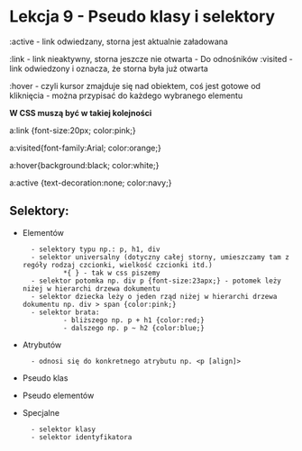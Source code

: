 # Lekcja 9 - Pseudo klasy i selektory

:active - link odwiedzany, storna jest aktualnie załadowana

:link   - link nieaktywny, storna jeszcze nie otwarta                                   - Do odnośników
:visited - link odwiedzony i oznacza, że storna była już otwarta

:hover - czyli kursor zmajduje się nad obiektem, coś jest gotowe od kliknięcia          - można przypisać do każdego wybranego elementu 

**W CSS muszą być w takiej kolejności**

a:link {font-size:20px;
       color:pink;}

a:visited{font-family:Arial;
         color:orange;}

a:hover{background:black;
        color:white;}
        
a:active {text-decoration:none;
         color:navy;}



## Selektory:

- Elementów
        
        - selektory typu np.: p, h1, div
        - selektor universalny (dotyczny całej storny, umieszczamy tam z regóły rodzaj czcionki, wielkość czcionki itd.)
                *{ } - tak w css piszemy
        - selektor potomka np. div p {font-size:23apx;} - potomek leży niżej w hierarchi drzewa dokumentu
        - selektor dziecka leży o jeden rząd niżej w hierarchi drzewa dokumentu np. div > span {color:pink;}
        - selektor brata:
                - bliższego np. p + h1 {color:red;}
                - dalszego np. p ~ h2 {color:blue;}
        
- Atrybutów

        - odnosi się do konkretnego atrybutu np. <p [align]>

- Pseudo klas
- Pseudo elementów
- Specjalne

        - selektor klasy
        - selektor identyfikatora